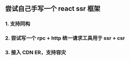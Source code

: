 ## 尝试自己手写一个 react ssr 框架

### 1. 支持同构

### 2. 尝试写一个 rpc + http 统一请求工具用于 ssr + csr

### 3. 接入 CDN ER，支持容灾
